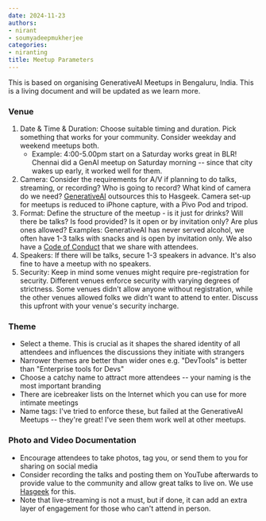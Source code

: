 ```yaml
---
date: 2024-11-23
authors:
- nirant
- soumyadeepmukherjee
categories:
- niranting
title: Meetup Parameters
---
```


This is based on organising GenerativeAI Meetups in Bengaluru, India. This is a living document and will be updated as we learn more.

### Venue
1. Date & Time & Duration: Choose suitable timing and duration. Pick something that works for your community. Consider weekday and weekend meetups both.
    - Example: 4:00-5.00pm start on a Saturday works great in BLR! Chennai did a GenAI meetup on Saturday morning -- since that city wakes up early, it worked well for them.
1. Camera: Consider the requirements for A/V if planning to do talks, streaming, or recording? Who is going to record? What kind of camera do we need? [GenerativeAI](https://nirantk.com/community) outsources this to Hasgeek. Camera set-up for meetups is reduced to iPhone capture, with a Pivo Pod and tripod. 
1. Format: Define the structure of the meetup - is it just for drinks? Will there be talks? Is food provided? Is it open or by invitation only? Are plus ones allowed?
Examples: GenerativeAI has never served alcohol, we often have 1-3 talks with snacks and is open by invitation only. We also have a [Code of Conduct](https://hasgeek.com/about/policy/code) that we share with attendees.
1. Speakers: If there will be talks, secure 1-3 speakers in advance. It's also fine to have a meetup with no speakers.
1. Security: Keep in mind some venues might require pre-registration for security. Different venues enforce security with varying degrees of strictness. Some venues didn't allow anyone without registration, while the other venues allowed folks we didn't want to attend to enter. Discuss this upfront with your venue's security incharge.

### Theme
- Select a theme. This is crucial as it shapes the shared identity of all attendees and influences the discussions they initiate with strangers
- Narrower themes are better than wider ones e.g. "DevTools" is better than "Enterprise tools for Devs"
- Choose a catchy name to attract more attendees -- your naming is the most important branding
- There are icebreaker lists on the Internet which you can use for more intimate meetings
- Name tags: I've tried to enforce these, but failed at the GenerativeAI Meetups -- they're great! I've seen them work well at other meetups.

### Photo and Video Documentation
- Encourage attendees to take photos, tag you, or send them to you for sharing on social media
- Consider recording the talks and posting them on YouTube afterwards to provide value to the community and allow great talks to live on. We use [Hasgeek](https://hasgeek.com/) for this.
- Note that live-streaming is not a must, but if done, it can add an extra layer of engagement for those who can't attend in person.

